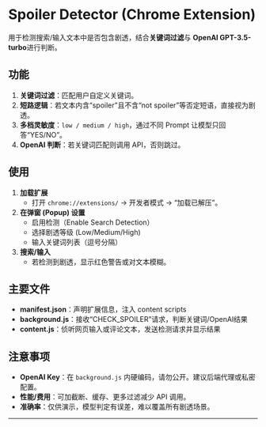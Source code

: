 # Spoiler Detector (Chrome Extension)

用于检测搜索/输入文本中是否包含剧透，结合**关键词过滤**与 **OpenAI GPT-3.5-turbo**进行判断。

## 功能

1. **关键词过滤**：匹配用户自定义关键词。  
2. **短路逻辑**：若文本内含“spoiler”且不含“not spoiler”等否定短语，直接视为剧透。  
3. **多档灵敏度**：`low / medium / high`，通过不同 Prompt 让模型只回答“YES/NO”。  
4. **OpenAI 判断**：若关键词匹配则调用 API，否则跳过。

## 使用

1. **加载扩展**  
   - 打开 `chrome://extensions/` → 开发者模式 → “加载已解压”。  
2. **在弹窗 (Popup) 设置**  
   - 启用检测（Enable Search Detection）  
   - 选择剧透等级 (Low/Medium/High)  
   - 输入关键词列表（逗号分隔）  
3. **搜索/输入**  
   - 若检测到剧透，显示红色警告或对文本模糊。  

## 主要文件

- **manifest.json**：声明扩展信息，注入 content scripts  
- **background.js**：接收“CHECK_SPOILER”请求，判断关键词/OpenAI结果  
- **content.js**：侦听网页输入或评论文本，发送检测请求并显示结果

## 注意事项

- **OpenAI Key**：在 `background.js` 内硬编码，请勿公开。建议后端代理或私密配置。  
- **性能/费用**：可加截断、缓存、更多过滤减少 API 调用。  
- **准确率**：仅供演示，模型判定有误差，难以覆盖所有剧透场景。

---
